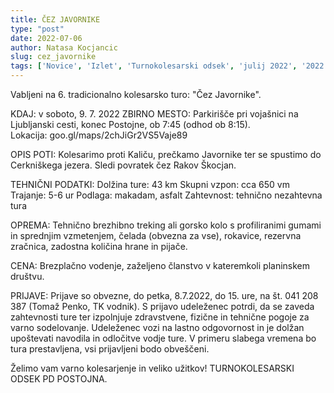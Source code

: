 ```yaml
---
title: ČEZ JAVORNIKE
type: "post"
date: 2022-07-06
author: Natasa Kocjancic
slug: cez_javornike
tags: ['Novice', 'Izlet', 'Turnokolesarski odsek', 'julij 2022', '2022']
---
```


Vabljeni na 6. tradicionalno kolesarsko turo: "Čez Javornike".

KDAJ: v soboto, 9. 7. 2022
ZBIRNO MESTO:
Parkirišče pri vojašnici na Ljubljanski cesti, konec Postojne, ob 7:45 (odhod ob 8:15).
Lokacija: goo.gl/maps/2chJiGr2VS5Vaje89

OPIS POTI:
Kolesarimo proti Kaliču, prečkamo Javornike ter se spustimo do Cerkniškega jezera. Sledi povratek čez Rakov Škocjan.

TEHNIČNI PODATKI:
Dolžina ture: 43 km
Skupni vzpon: cca 650 vm
Trajanje: 5-6 ur
Podlaga: makadam, asfalt
Zahtevnost: tehnično nezahtevna tura

OPREMA:
Tehnično brezhibno treking ali gorsko kolo s profiliranimi gumami in sprednjim vzmetenjem, čelada (obvezna za vse), rokavice, rezervna zračnica, zadostna količina hrane in pijače.

CENA:
Brezplačno vodenje, zaželjeno članstvo v kateremkoli planinskem društvu.

PRIJAVE:
Prijave so obvezne, do petka, 8.7.2022, do 15. ure, na št. 041 208 387 (Tomaž Penko, TK vodnik). S prijavo udeleženec potrdi, da se zaveda zahtevnosti ture ter izpolnjuje zdravstvene, fizične in tehnične pogoje za varno sodelovanje. Udeleženec vozi na lastno odgovornost in je dolžan upoštevati navodila in odločitve vodje ture. V primeru slabega vremena bo tura prestavljena, vsi prijavljeni bodo obveščeni.

Želimo vam varno kolesarjenje in veliko užitkov!
TURNOKOLESARSKI ODSEK PD POSTOJNA.